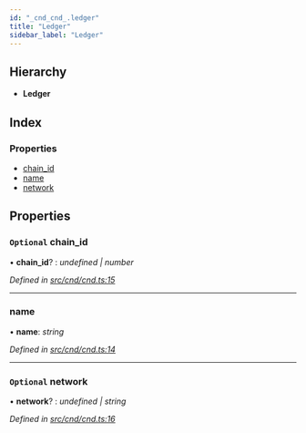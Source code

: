 ```yaml
---
id: "_cnd_cnd_.ledger"
title: "Ledger"
sidebar_label: "Ledger"
---
```


## Hierarchy

* **Ledger**

## Index

### Properties

* [chain_id](_cnd_cnd_.ledger.md#optional-chain_id)
* [name](_cnd_cnd_.ledger.md#name)
* [network](_cnd_cnd_.ledger.md#optional-network)

## Properties

### `Optional` chain_id

• **chain_id**? : *undefined | number*

*Defined in [src/cnd/cnd.ts:15](https://github.com/comit-network/comit-js-sdk/blob/ee6360f/src/cnd/cnd.ts#L15)*

___

###  name

• **name**: *string*

*Defined in [src/cnd/cnd.ts:14](https://github.com/comit-network/comit-js-sdk/blob/ee6360f/src/cnd/cnd.ts#L14)*

___

### `Optional` network

• **network**? : *undefined | string*

*Defined in [src/cnd/cnd.ts:16](https://github.com/comit-network/comit-js-sdk/blob/ee6360f/src/cnd/cnd.ts#L16)*
